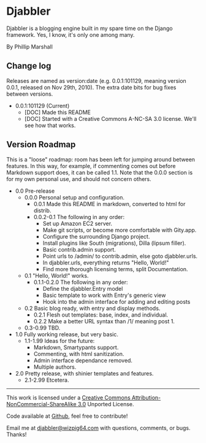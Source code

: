 Djabbler
========


Djabbler is a blogging engine built in my spare time on the Django framework. Yes, I know, it's only one among many.

By Phillip Marshall


Change log
----------

Releases are named as version:date (e.g. 0.0.1:101129, meaning version 0.0.1, released on Nov 29th, 2010). The extra date bits for bug fixes between versions.

* 0.0.1:101129 (Current)
    * [DOC] Made this README
    * [DOC] Started with a Creative Commons A-NC-SA 3.0 license. We'll see how that works.


Version Roadmap
---------------

This is a "loose" roadmap: room has been left for jumping around between features. In this way, for example, if commenting comes out before Markdown support does, it can be called 1.1. Note that the 0.0.0 section is for my own personal use, and should not concern others.

* 0.0 Pre-release
    * 0.0.0 Personal setup and configuration.
        * 0.0.1 Made this README in markdown, converted to html for distrib.
        * 0.0.2-0.1 The following in any order:
            * Set up Amazon EC2 server.
            * Make git scripts, or become more comfortable with Gity.app.
            * Configure the surrounding Django project.
            * Install plugins like South (migrations), Dilla (lipsum filler).
            * Basic contrib.admin support.
            + Point urls to /admin/ to contrib.admin, else goto djabbler.urls.
            * In djabbler.urls, everything returns "Hello, World!"
            * Find more thorough licensing terms, split Documentation.
    * 0.1 "Hello, World!" works.
        * 0.1.1-0.2.0 The following in any order:
            * Define the djabbler.Entry model
            * Basic template to work with Entry's generic view
            * Hook into the admin interface for adding and editing posts
    * 0.2 Basic blog ready, with entry and display methods.
        * 0.2.1 Flesh out templates: base, index, and individual.
        * 0.2.2 Make a better URL syntax than /1/ meaning post 1.
    * 0.3-0.99 TBD.
* 1.0 Fully working release, but very basic.
    * 1.1-1.99 Ideas for the future:
        * Markdown, Smartypants support.
        * Commenting, with html sanitization.
        * Admin interface dependance removed.
        * Multiple authors.
* 2.0 Pretty release, with shinier templates and features.
    * 2.1-2.99 Etcetera.

---

This work is licensed under a [Creative Commons Attribution-NonCommercial-ShareAlike 3.0](http://creativecommons.org/licenses/by-nc-sa/3.0/) Unported License.

Code available at [Github](https://github.com/wizpig64/djabbler), feel free to contribute!

Email me at <djabbler@wizpig64.com> with questions, comments, or bugs. Thanks!